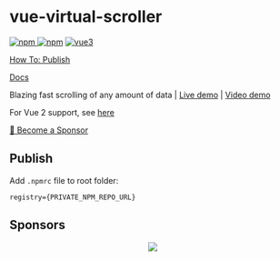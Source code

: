 # vue-virtual-scroller

[![npm](https://img.shields.io/npm/v/vue-virtual-scroller.svg) ![npm](https://img.shields.io/npm/dm/vue-virtual-scroller.svg)](https://www.npmjs.com/package/vue-virtual-scroller)
[![vue3](https://img.shields.io/badge/vue-3.x-brightgreen.svg)](https://vuejs.org/)

[How To: Publish](#publish)

[Docs](./packages/vue-virtual-scroller/README.md)

Blazing fast scrolling of any amount of data | [Live demo](https://vue-virtual-scroller-demo.netlify.app/) | [Video demo](https://www.youtube.com/watch?v=Uzq1KQV8f4k)

For Vue 2 support, see [here](https://github.com/Akryum/vue-virtual-scroller/tree/v1/packages/vue-virtual-scroller)

[💚️ Become a Sponsor](https://github.com/sponsors/Akryum)

## Publish
Add `.npmrc` file to root folder:
```
registry={PRIVATE_NPM_REPO_URL}
```

## Sponsors

<p align="center">
  <a href="https://guillaume-chau.info/sponsors/" target="_blank">
    <img src='https://akryum.netlify.app/sponsors.svg'/>
  </a>
</p>
